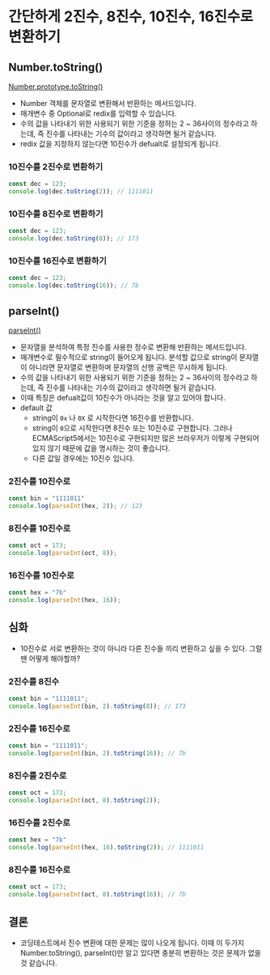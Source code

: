 # 간단하게 2진수, 8진수, 10진수, 16진수로 변환하기

## Number.toString()

[Number.prototype.toString()](https://developer.mozilla.org/ko/docs/Web/JavaScript/Reference/Global_Objects/Number/toString)

- Number 객체를 문자열로 변환해서 반환하는 메서드입니다.
- 매개변수 중 Optional로 redix를 입력할 수 있습니다.
- 수의 값을 나타내기 위한 사용되기 위한 기준을 정하는 2 ~ 36사이의 정수라고 하는데, 즉 진수를 나타내는 기수의 값이라고 생각하면 될거 같습니다.
- redix 값을 지정하지 않는다면 10진수가 defualt로 설정되게 됩니다.

### 10진수를 2진수로 변환하기

```jsx
const dec = 123;
console.log(dec.toString(2)); // 1111011
```

### 10진수를 8진수로 변환하기

```jsx
const dec = 123;
console.log(dec.toString(8)); // 173
```

### 10진수를 16진수로 변환하기

```jsx
const dec = 123;
console.log(dec.toString(16)); // 7b
```

## parseInt()

[parseInt()](https://developer.mozilla.org/ko/docs/Web/JavaScript/Reference/Global_Objects/parseInt)

- 문자열을 분석하여 특정 진수를 사용한 정수로 변환해 반환하는 메서드입니다.
- 매개변수로 필수적으로 string이 들어오게 됩니다. 분석할 값으로 string이 문자열이 아니라면 문자열로 변환하며 문자열의 선행 공백은 무시하게 됩니다.
- 수의 값을 나타내기 위한 사용되기 위한 기준을 정하는 2 ~ 36사이의 정수라고 하는데, 즉 진수를 나타내는 기수의 값이라고 생각하면 될거 같습니다.
- 이때 특징은 defualt값이 10진수가 아니라는 것을 알고 있어야 합니다.
- default 값
    - string이 `0x` 나 `0X` 로 시작한다면 16진수를 반환합니다.
    - string이 `0`으로 시작한다면 8진수 또는 10진수로 구현합니다.  그러나 ECMAScript5에서는 10진수로 구현되지만 많은 브라우저가 이렇게 구현되어있지 않기 때문에 값을 명시하는 것이 좋습니다.
    - 다른 값일 경우에는 10진수 입니다.

### 2진수를 10진수로

```jsx
const bin = "1111011"
console.log(parseInt(hex, 2)); // 123
```

### 8진수를 10진수로

```jsx
const oct = 173;
console.log(parseInt(oct, 8));
```

### 16진수를 10진수로

```jsx
const hex = "7b"
console.log(parseInt(hex, 16));
```

## 심화

- 10진수로 서로 변환하는 것이 아니라 다른 진수들 끼리 변환하고 싶을 수 있다. 그럴땐 어떻게 해야할까?

### 2진수를 8진수

```jsx
const bin = "1111011";
console.log(parseInt(bin, 2).toString(8)); // 173
```

### 2진수를 16진수로

```jsx
const bin = "1111011";
console.log(parseInt(bin, 2).toString(16)); // 7b
```

### 8진수를 2진수로

```jsx
const oct = 173;
console.log(parseInt(oct, 8).toString(2));
```

### 16진수를 2진수로

```jsx
const hex = "7b"
console.log(parseInt(hex, 16).toString(2)); // 1111011
```

### 8진수를 16진수로

```jsx
const oct = 173;
console.log(parseInt(oct, 8).toString(16)); // 7b
```

## 결론

- 코딩테스트에서 진수 변환에 대한 문제는 많이 나오게 됩니다. 이때 이 두가지 Number.toString(), parseInt()만 알고 있다면 충분히 변환하는 것은 문제가 없을 것 같습니다.
